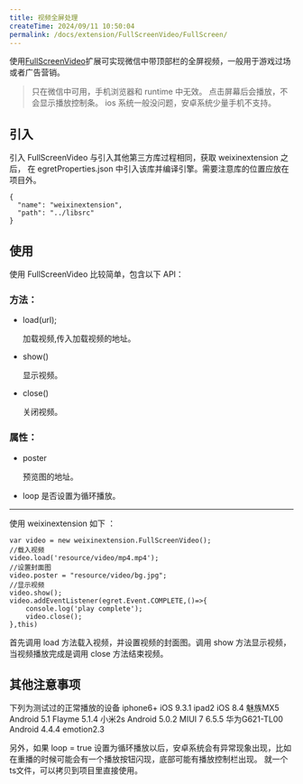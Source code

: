 ```yaml
---
title: 视频全屏处理
createTime: 2024/09/11 10:50:04
permalink: /docs/extension/FullScreenVideo/FullScreen/
---
```

使用[FullScreenVideo](https://github.com/egret-labs/egret-game-library/tree/master/weixinextension)扩展可实现微信中带顶部栏的全屏视频，一般用于游戏过场或者广告营销。

>只在微信中可用，手机浏览器和 runtime 中无效。
点击屏幕后会播放，不会显示播放控制条。 ios 系统一般没问题，安卓系统少量手机不支持。

## 引入

引入 FullScreenVideo 与引入其他第三方库过程相同，获取 weixinextension 之后， 在 egretProperties.json 中引入该库并编译引擎。需要注意库的位置应放在项目外。

```
{
  "name": "weixinextension",
  "path": "../libsrc"
}
```

## 使用

使用 FullScreenVideo 比较简单，包含以下 API：

### 方法：
* load(url);

	加载视频,传入加载视频的地址。

* show()

	显示视频。

* close()

	关闭视频。

### 属性：

* poster

	预览图的地址。

* loop
	是否设置为循环播放。

----

 使用 weixinextension 如下 ：

```
var video = new weixinextension.FullScreenVideo();
//载入视频
video.load('resource/video/mp4.mp4');
//设置封面图
video.poster = "resource/video/bg.jpg";
//显示视频
video.show();
video.addEventListener(egret.Event.COMPLETE,()=>{
    console.log('play complete');
    video.close();
},this)
```

首先调用 load 方法载入视频，并设置视频的封面图。调用 show 方法显示视频，当视频播放完成是调用 close 方法结束视频。

## 其他注意事项

下列为测试过的正常播放的设备 iphone6+ iOS 9.3.1 ipad2 iOS 8.4 魅族MX5 Android 5.1 Flayme 5.1.4 小米2s Android 5.0.2 MIUI 7 6.5.5 华为G621-TL00 Android 4.4.4 emotion2.3

另外，如果 loop = true 设置为循环播放以后，安卓系统会有异常现象出现，比如在重播的时候可能会有一个播放按钮闪现，底部可能有播放控制栏出现。 就一个ts文件，可以拷贝到项目里直接使用。
